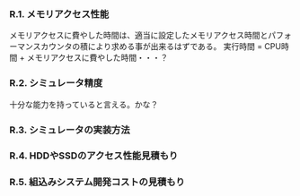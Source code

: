 ### R.1. メモリアクセス性能
メモリアクセスに費やした時間は、適当に設定したメモリアクセス時間とパフォーマンスカウンタの積により求める事が出来るはずである。
実行時間 = CPU時間 + メモリアクセスに費やした時間・・・？

### R.2. シミュレータ精度
十分な能力を持っていると言える。かな？

### R.3. シミュレータの実装方法

### R.4. HDDやSSDのアクセス性能見積もり

### R.5. 組込みシステム開発コストの見積もり
